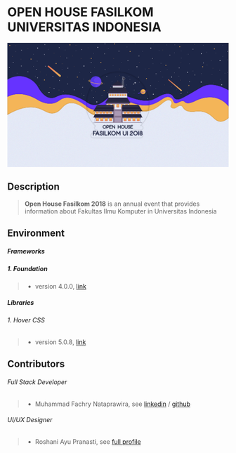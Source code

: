 # OPEN HOUSE FASILKOM UNIVERSITAS INDONESIA

![OH 2018](oh.png)

## Description
> **Open House Fasilkom 2018** is an annual event that provides information about Fakultas Ilmu Komputer in Universitas Indonesia

## Environment

##### Frameworks
##### 1. Foundation
> - version 4.0.0, [link](https://foundation.zurb.com/ "The most advanced responsive front-end framework in the world.")

##### Libraries
###### 1. Hover CSS
> - version 5.0.8, [link](http://ianlunn.github.io/Hover/ "Hover CSS Website")

## Contributors
###### Full Stack Developer
> - Muhammad Fachry Nataprawira, see [linkedin](https://www.linkedin.com/in/nataprawiraf/ "see Fachry on LinkedIn") / [github](https://github.com/ciferivalle "see Fachry on Github")

###### UI/UX Designer
> - Roshani Ayu Pranasti, see [full profile](https://www.linkedin.com/in/roshani-ayu-pranasti/ "see Asti on LinkedIn")
